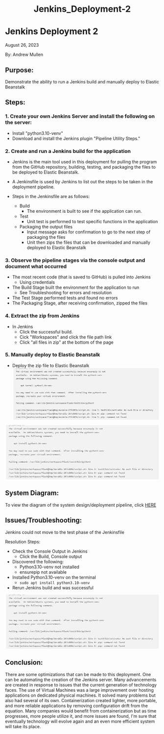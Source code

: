 
<h1 align="center">Jenkins_Deployment-2<h1> 

# Jenkins Deployment 2
August 26, 2023

By: Andrew Mullen

## Purpose:

Demonstrate the ability to run a Jenkins build and manually deploy to Elastic Beanstalk

## Steps:

### 1. Create your own Jenkins Server and install the following on the server:
   - Install "python3.10-venv"
   - Download and install the Jenkins plugin "Pipeline Utility Steps." 

### 2. Create and run a Jenkins build for the application

- Jenkins is the main tool used in this deployment for pulling the program from the GitHub repository, building, testing, and packaging the files to be deployed to Elastic Beanstalk.
- A Jenkinsfile is used by Jenkins to list out the steps to be taken in the deployment pipeline.

- Steps in the Jenkinsfile are as follows:
  - Build
    - The environment is built to see if the application can run.
  - Test
    - Unit test is performed to test specific functions in the application
  - Packaging the output files
    - Input message asks for confirmation to go to the next step of packaging the files
	- Unit then zips the files that can be downloaded and manually deployed to Elastic Beanstalk

### 3. Observe the pipeline stages via the console output and document what occurred

- The most recent code (that is saved to GitHub) is pulled into Jenkins
    - Using credentials
- The Build Stage built the environment for the application to run
    - See Troubleshooting for errors and resolution
- The Test Stage performed tests and found no errors
- The Packaging Stage, after receiving confirmation, zipped the files

### 4. Extract the zip from Jenkins

- In Jenkins
    - Click the successful build.
	- Cick "Workspaces" and click the file path link
	- Click "all files in zip" at the bottom of the page

### 5. Manually deploy to Elastic Beanstalk

- Deploy the zip file to Elastic Beanstalk
![alt text](https://github.com/andmulLABS01/Deployment_2AM/blob/main/dp2_error.PNG)

![alt text](https://github.com/andmulLABS01/Deployment_2AM/blob/main/dp2_error.PNG)

## System Diagram:

To view the diagram of the system design/deployment pipeline, click [HERE](https://github.com/andmulLABS01/Deployment_2AM/blob/main/Depoyment2.drawio.png)

## Issues/Troubleshooting:

Jenkins could not move to the test phase of the Jenkinsfile

Resolution Steps:
- Check the Console Output in Jenkins
  - Click the Build, Console output
- Discovered the following:
  - Python3.10-venv not installed
  - ensurepip not available
- Installed Python3.10-venv on the terminal
  - `sudo apt install python3.10-venv`
- Rerun Jenkins build and was successful 


![alt text](https://github.com/andmulLABS01/Deployment_2AM/blob/main/dp2_error.PNG)


## Conclusion:

There are some optimizations that can be made to this deployment.  One can be automating the creation of the Jenkins server.  Many advancements are created in response to issues that the current generation of technology faces. The use of Virtual Machines was a large improvement over hosting applications on dedicated physical machines. It solved many problems but also had several of its own. Containerization created lighter, more portable, and more reliable applications by removing configuration drift from the equation. Many companies would benefit from containerization but as time progresses, more people utilize it, and more issues are found, I'm sure that eventually technology will evolve again and an even more efficient system will take its place.
